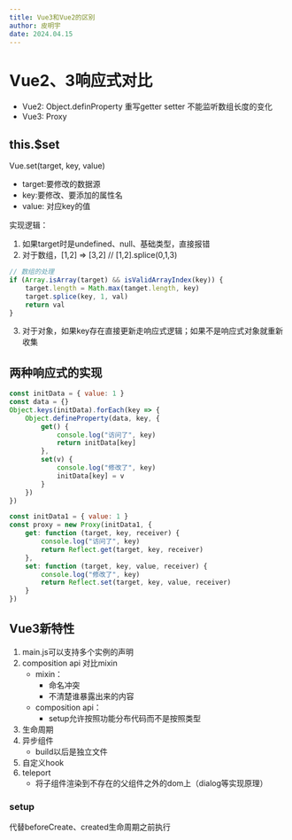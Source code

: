 ```yaml
---
title: Vue3和Vue2的区别
author: 皮明宇
date: 2024.04.15
---
```


# Vue2、3响应式对比
- Vue2: Object.definProperty 重写getter setter 不能监听数组长度的变化 
- Vue3: Proxy

## this.$set

Vue.set(target, key, value)
- target:要修改的数据源
- key:要修改、要添加的属性名
- value: 对应key的值

实现逻辑：
1. 如果target时是undefined、null、基础类型，直接报错
2. 对于数组，[1,2] => [3,2] // [1,2].splice(0,1,3)
```js
// 数组的处理
if (Array.isArray(target) && isValidArrayIndex(key)) {
    target.length = Math.max(tanget.length, key)
    target.splice(key, 1, val)
    return val
}
```
3. 对于对象，如果key存在直接更新走响应式逻辑；如果不是响应式对象就重新收集

## 两种响应式的实现
```js
const initData = { value: 1 }
const data = {}
Object.keys(initData).forEach(key => {
    Object.defineProperty(data, key, {
        get() {
            console.log("访问了", key)
            return initData[key]
        },
        set(v) {
            console.log("修改了", key)
            initData[key] = v
        }
    })
})

const initData1 = { value: 1 }
const proxy = new Proxy(initData1, {
    get: function (target, key, receiver) {
        console.log("访问了", key)
        return Reflect.get(target, key, receiver)
    },
    set: function (target, key, value, receiver) {
        console.log("修改了", key)
        return Reflect.set(target, key, value, receiver)
    }
})
```

## Vue3新特性
1. main.js可以支持多个实例的声明
2. composition api 对比mixin
    - mixin：
      - 命名冲突
      - 不清楚谁暴露出来的内容
    - composition api：
      - setup允许按照功能分布代码而不是按照类型 
3. 生命周期
4. 异步组件
   - build以后是独立文件
5. 自定义hook
6. teleport
   - 将子组件渲染到不存在的父组件之外的dom上（dialog等实现原理）

### setup
代替beforeCreate、created生命周期之前执行